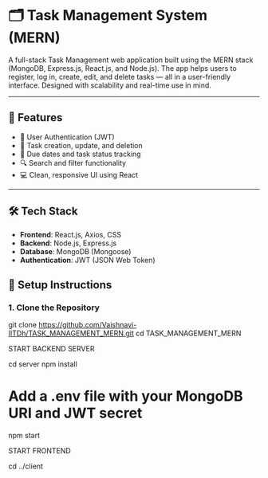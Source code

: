 # 🗂️ Task Management System (MERN)

A full-stack Task Management web application built using the MERN stack (MongoDB, Express.js, React.js, and Node.js). The app helps users to register, log in, create, edit, and delete tasks — all in a user-friendly interface. Designed with scalability and real-time use in mind.

---

## 🚀 Features

- 🔐 User Authentication (JWT)
- 📝 Task creation, update, and deletion
- 📅 Due dates and task status tracking
- 🔍 Search and filter functionality
- 💻 Clean, responsive UI using React

---

## 🛠️ Tech Stack

- **Frontend**: React.js, Axios, CSS
- **Backend**: Node.js, Express.js
- **Database**: MongoDB (Mongoose)
- **Authentication**: JWT (JSON Web Token)


## 🔧 Setup Instructions

### 1. Clone the Repository

git clone https://github.com/Vaishnavi-IITDh/TASK_MANAGEMENT_MERN.git
cd TASK_MANAGEMENT_MERN

START BACKEND SERVER

cd server
npm install
# Add a .env file with your MongoDB URI and JWT secret
npm start

START FRONTEND

cd ../client

